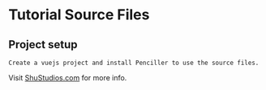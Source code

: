 # Tutorial Source Files

## Project setup
```
Create a vuejs project and install Penciller to use the source files.
```
Visit [ShuStudios.com](https://shustudios.com/penciller) for more info.

